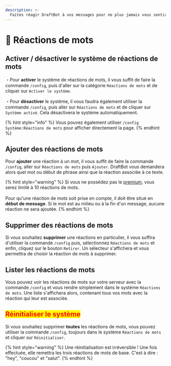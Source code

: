 ```yaml
---
description: >-
  Faites réagir DraftBot à vos messages pour ne plus jamais vous sentir seul. 
---
```


# 👀 Réactions de mots

## Activer / désactiver le système de réactions de mots <a href="#on-off" id="on-off"></a>

・Pour **activer** le système de réactions de mots, il vous suffit de faire la commande `/config`, puis d'aller sur la catégorie `Réactions de mots` et de cliquer sur `Activer le système`.

・Pour **désactiver** le système, il vous faudra également utiliser la commande `/config`, puis aller sur `Réactions de mots` et de cliquer sur `Système activé`. Cela désactivera le système automatiquement.

{% hint style="info" %}
Vous pouvez également utiliser `/config Système:Réactions de mots` pour afficher directement la page.
{% endhint %}


## Ajouter des réactions de mots <a href="#add" id="add"></a>

Pour **ajouter** une réaction à un mot, il vous suffit de faire la commande `/config`, aller sur `Réactions de mots` puis `Ajouter`.
DraftBot vous demandera alors quel mot ou début de phrase ainsi que la réaction associée à ce texte. 

{% hint style="warning" %}
Si vous ne possédez pas le [premium](https://draftbot.fr/premium), vous serez limité à 10 réactions de mots.\
\
Pour qu'une réaction de mots soit prise en compte, il doit être situé en **début de message**. Si le mot est au milieu ou à la fin d'un message, aucune réaction ne sera ajoutée.
{% endhint %}


## Supprimer des réactions de mots <a href="#delete" id="delete"></a>

Si vous souhaitez **supprimer** une réactions en particulier, il vous suffira d'utiliser la commande `/config` puis, sélectionnez `Réactions de mots` et enfin, cliquez sur le bouton `Retirer`.
Un sélecteur s'affichera et vous permettra de choisir la réaction de mots à supprimer.


## Lister les réactions de mots<a href="#view" id="view"></a>

Vous pouvez voir les réactions de mots sur votre serveur avec la commande `/config` et vous rendre simplement dans le système `Réactions de mots`.
Une liste s'affichera alors, contenant tous vos mots avec la réaction qui leur est associée.


## <mark style="color:red;">Réinitialiser le système</mark>

Si vous souhaitez supprimer **toutes** les réactions de mots, vous pouvez utiliser la commande `/config`, toujours dans le système `Réactions de mots` et cliquer sur `Réinitialiser`.

{% hint style="warning" %}
Une réinitialisation est irréversible ! Une fois effectuée, elle remettra les trois réactions de mots de base. C'est à dire : "hey", "coucou" et "salut".
{% endhint %}